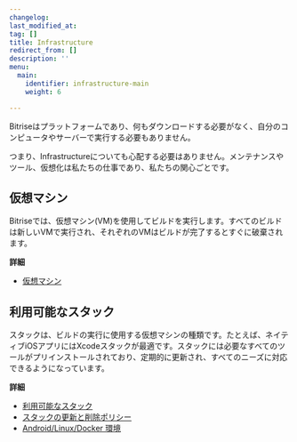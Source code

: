 ```yaml
---
changelog: 
last_modified_at: 
tag: []
title: Infrastructure
redirect_from: []
description: ''
menu:
  main:
    identifier: infrastructure-main
    weight: 6

---
```


Bitriseはプラットフォームであり、何もダウンロードする必要がなく、自分のコンピュータやサーバーで実行する必要もありません。

つまり、Infrastructureについても心配する必要はありません。メンテナンスやツール、仮想化は私たちの仕事であり、私たちの関心ごとです。

## 仮想マシン

Bitriseでは、仮想マシン(VM)を使用してビルドを実行します。すべてのビルドは新しいVMで実行され、それぞれのVMはビルドが完了するとすぐに破棄されます。

**詳細**

* [仮想マシン](/jp/infrastructure/virtual-machines/)

## 利用可能なスタック

スタックは、ビルドの実行に使用する仮想マシンの種類です。たとえば、ネイティブiOSアプリにはXcodeスタックが最適です。スタックには必要なすべてのツールがプリインストールされており、定期的に更新され、すべてのニーズに対応できるようになっています。

**詳細**

* [利用可能なスタック](/jp/infrastructure/available-stacks/)
* [スタックの更新と削除ポリシー](/jp/infrastructure/stack-update-and-removal-policy/)
* [Android/Linux/Docker 環境](/jp/infrastructure/the-environment/)

